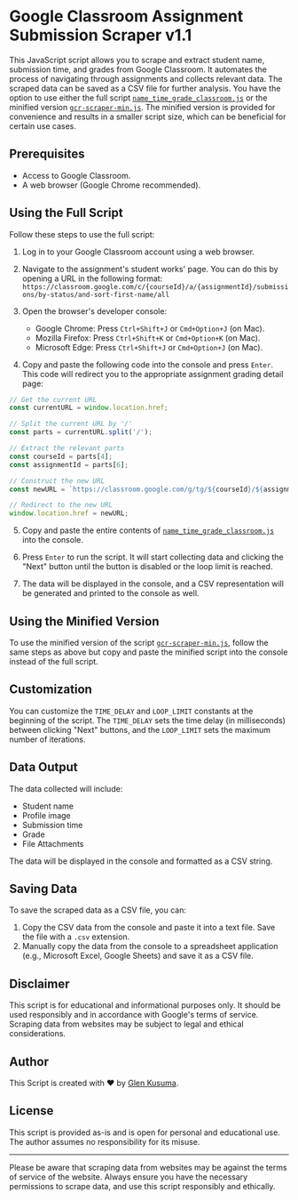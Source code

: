 # Google Classroom Assignment Submission Scraper v1.1

This JavaScript script allows you to scrape and extract student name, submission time, and grades from Google Classroom. It automates the process of navigating through assignments and collects relevant data. The scraped data can be saved as a CSV file for further analysis.
You have the option to use either the full script [`name_time_grade_classroom.js`](./name_time_grade_classroom.js) or the minified version [`gcr-scraper-min.js`](./gcr-scraper-min.js). The minified version is provided for convenience and results in a smaller script size, which can be beneficial for certain use cases.

## Prerequisites

- Access to Google Classroom.
- A web browser (Google Chrome recommended).

## Using the Full Script

Follow these steps to use the full script:

1. Log in to your Google Classroom account using a web browser.

2. Navigate to the assignment's student works' page. You can do this by opening a URL in the following format:
   `https://classroom.google.com/c/{courseId}/a/{assignmentId}/submissions/by-status/and-sort-first-name/all`

3. Open the browser's developer console:
   - Google Chrome: Press `Ctrl+Shift+J` or `Cmd+Option+J` (on Mac).
   - Mozilla Firefox: Press `Ctrl+Shift+K` or `Cmd+Option+K` (on Mac).
   - Microsoft Edge: Press `Ctrl+Shift+J` or `Cmd+Option+J` (on Mac).

4. Copy and paste the following code into the console and press `Enter`. This code will redirect you to the appropriate assignment grading detail page:

```javascript
// Get the current URL
const currentURL = window.location.href;

// Split the current URL by '/'
const parts = currentURL.split('/');

// Extract the relevant parts
const courseId = parts[4];
const assignmentId = parts[6];

// Construct the new URL
const newURL = `https://classroom.google.com/g/tg/${courseId}/${assignmentId}`;

// Redirect to the new URL
window.location.href = newURL;
```
5. Copy and paste the entire contents of [`name_time_grade_classroom.js`](./name_time_grade_classroom.js) into the console.

6. Press `Enter` to run the script. It will start collecting data and clicking the "Next" button until the button is disabled or the loop limit is reached.

7. The data will be displayed in the console, and a CSV representation will be generated and printed to the console as well.

## Using the Minified Version

To use the minified version of the script [`gcr-scraper-min.js`](./gcr-scraper-min.js), follow the same steps as above but copy and paste the minified script into the console instead of the full script.

## Customization

You can customize the `TIME_DELAY` and `LOOP_LIMIT` constants at the beginning of the script. The `TIME_DELAY` sets the time delay (in milliseconds) between clicking "Next" buttons, and the `LOOP_LIMIT` sets the maximum number of iterations.

## Data Output

The data collected will include:

- Student name
- Profile image
- Submission time
- Grade
- File Attachments

The data will be displayed in the console and formatted as a CSV string.

## Saving Data

To save the scraped data as a CSV file, you can:

1. Copy the CSV data from the console and paste it into a text file. Save the file with a `.csv` extension.
2. Manually copy the data from the console to a spreadsheet application (e.g., Microsoft Excel, Google Sheets) and save it as a CSV file.

## Disclaimer

This script is for educational and informational purposes only. It should be used responsibly and in accordance with Google's terms of service. Scraping data from websites may be subject to legal and ethical considerations.

## Author

This Script is created with ❤️ by [Glen Kusuma](https://github.com/glenkusuma).

## License

This script is provided as-is and is open for personal and educational use. The author assumes no responsibility for its misuse.

---

Please be aware that scraping data from websites may be against the terms of service of the website. Always ensure you have the necessary permissions to scrape data, and use this script responsibly and ethically.
